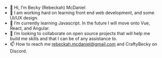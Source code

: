 - 👋 Hi, I’m Becky (Rebeckah) McDaniel
- 👀 I am working hard on learning front end web development, and some UI/UX design. 
- 🌱 I’m currently learning Javascript. In the future I will move onto Vue, React, and Angular.
- 💞️ I’m looking to collaborate on open source projects that will help me build me skills and that I can be of any assistance to.
- 📫 How to reach me rebeckah.mcdaniel@gmail.com and CraftyBecky on Discord.

<!---
CraftyBecky/CraftyBecky is a ✨ special ✨ repository because its `README.md` (this file) appears on your GitHub profile.
You can click the Preview link to take a look at your changes.
--->
